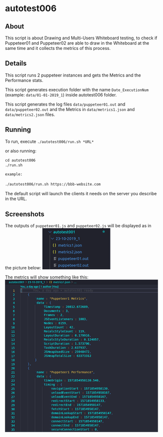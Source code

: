 # autotest006

## About

This script is about Drawing and Multi-Users Whiteboard testing, to check if Puppeteer01 and Puppeteer02 are able to draw in the Whiteboard at the same time and it collects the metrics of this process.

## Details

This script runs 2 puppeteer instances and gets the Metrics and the Performance stats.

This script generates execution folder with the name `Date_ExecutionNum` (example: `data/01-01-2019_1`) inside autotest006 folder.

This script generates the log files `data/puppeteer01.out` and `data/puppeteer02.out` and the Metrics in `data/metrics1.json` and `data/metrics2.json` files.

## Running

To run, execute `./autotest006/run.sh *URL*`

or also running: 

```
cd autotest006
./run.sh
```

~~~bash
example: 

./autotest006/run.sh https://bbb-website.com
~~~

The default script will launch the clients it needs on the server you describe in the URL.

## Screenshots

The outputs of `puppeteer01.js` and `puppeteer02.js` will be displayed as in the picture below:
![outputs](../images/screenshot.png "outputs")

The metrics will show something like this:
![metrics](../images/metrics.png "metrics")
